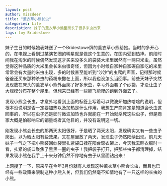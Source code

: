 ```yaml
---
layout: post
author: missdeer
title: "薰衣草小熊长虫"
categories: Life
description: 妹子的薰衣草小熊里面长了很多米虫出来
tags: toy Bridestowe
---
```

妹子生日的时候她表妹送了一个Bridestowe牌的薰衣草小熊给她。当时的多开心的，在电视上看到过某演艺圈的明星就是做这个生意的，在国内受到热捧。前段时间我在淘米的时候偶然发现这才买来没多久的袋装大米里居然有一两只米虫，虽然觉得这种品质的大米里会长米虫很奇怪，但因为小时候自家种自家碾自家吃的米里常常会有大量的米虫出现，多的时候甚至能听到“沙沙”的虫爬的声音，记得那时候爸爸还买来那种杀虫的药粉来撒在上面，所以我也没怎么当回事。前些天妹子突然发现放在床头的薰衣草小熊外面爬了好多米虫，幸亏外面套了个纱袋，才没让虫子大规模分布在整个屋里，但想来已经有一些能飞能爬的跑到外面去了。

发现小熊会长虫，才意外地看到上面的标签上写着可以微波炉加热啥啥的说明，但根本没说明是否一定要加热以及加热是什么作用，我想生产商肯定是知道会长虫这回事的，所以在虫子还是卵时微波加热也许就能在一开始就杀死这些虫子，但是商家大概是怕影响它的销量或者其他目的，并没有说明这一切。

刚发现小熊会长虫的那两天太阳很好，于是晒了两天太阳，发现确实又有一些虫子爬出，以为晒太阳有些效果。又在屋里放了两天，发现虫子仍然陆续出现。前几天妹子一气之下把小熊装回纱袋里扎紧袋口挂在阳台晾衣架上，今天我去晾衣服时一看，扎紧的袋口聚焦了黑黑一圈的虫子！我把袋子打开，把那些虫子都清理掉，结果发现小熊在我手上十来分钟仍然不停地有虫子从里面钻出来！

上网搜了一下，原来早在今年3月份就有人发现这种薰衣草小熊会长虫，而且也已经有一些政策来限制这种小熊入关，但我们仍然毫不知情地有了一只这样的长虫的小熊。
